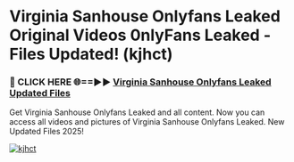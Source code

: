 # Virginia Sanhouse Onlyfans Leaked Original Videos 0nlyFans Leaked - Files Updated! (kjhct)

<h3>🔴 CLICK HERE 🌐==►► <a href="https://tinyurl.com/2wckxsce" rel="nofollow">Virginia Sanhouse Onlyfans Leaked Updated Files</a></h3>

Get Virginia Sanhouse Onlyfans Leaked and all content. Now you can access all videos and pictures of Virginia Sanhouse Onlyfans Leaked. New Updated Files 2025!

[![kjhct](https://i.imgur.com/AFduVYN.gif)](https://tinyurl.com/2wckxsce)
